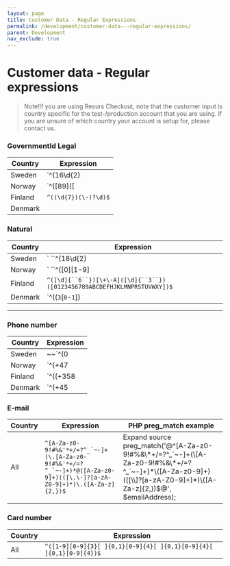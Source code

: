 ```yaml
---
layout: page
title: Customer Data - Regular Expressions
permalink: /development/customer-data---regular-expressions/
parent: Development
nav_exclude: true
---
```



# Customer data - Regular expressions 
> Note!If you are using Resurs Checkout, note that the customer input is
> country specific for the test-/production account that you are using.
> If you are unsure of which country your account is setup for, please
> contact us.

### GovernmentId Legal

| Country | Expression                                                                 |
|---------|----------------------------------------------------------------------------|
| Sweden  | `^(16\d{2}|18\d{2}|19\d{2}|20\d{2}|\d{2})(\d{2})(\d{2})(\-|\+)?([\d]{4})$` |
| Norway  | `^([89]([ |-]?[0-9]){8})$`                                                 |
| Finland | `^((\d{7})(\-)?\d)$`                                                       |
| Denmark |                                                                            |

### Natural

| Country | Expression                                                                                                                                           |
|---------|------------------------------------------------------------------------------------------------------------------------------------------------------|
| Sweden  | ` ``^(18\d{2}|19\d{2}|20\d{2}|\d{2})(0[1-9]|1[0-2])([0][1-9]|[1-2][0-9]|3[0-1])(\-|\+)?([\d]{4})$`` `                                                |
| Norway  | ` ``^([0][1-9]|[1-2][0-9]|3[0-1])(0[1-9]|1[0-2])(\d{2})(\-)?([\d]{5})$`` `                                                                           |
| Finland | `^([\d]{``6``})[\+\-A]([\d]{``3``})([0123456789ABCDEFHJKLMNPRSTUVWXY])$`                                                                             |
| Denmark | `^((``3``[``0``-``1``])|([``1``-``2``][``0``-``9``])|(``0``[``1``-``9``]))((``1``[``0``-``2``])|(``0``[``1``-``9``]))(\d{``2``})(\-)?([\d]{``4``})$` |

------------------------------------------------------------------------
### Phone number

| Country | Expression                                                                                                                                                                                                                                                                                                                         |
|---------|------------------------------------------------------------------------------------------------------------------------------------------------------------------------------------------------------------------------------------------------------------------------------------------------------------------------------------|
| Sweden  | ~~`^(0|\+46|0046)[ |-]?(200|20|70|73|76|74|[1-9][0-9]{0,2})([ |-]?[0-9]){5,8}$`~~^(\\+46\|0046\|0\|)\[ \|-\]?(200\|20\|70\|73\|76\|74\|46\|4\[0-5,7-9\]\[0-9\]?\|\[1-3,5-9\]\[0-9\]{0,2})(\[ \|-\]?\[0-9\]){5,8}\$ - OBS. the double backslahes (\\) are needed when using the reg.exp in JavaScript since JavaScript removes one. |
| Norway  | `^(\+47|0047|)?[ |-]?[2-9]([ |-]?[0-9]){7,7}$`                                                                                                                                                                                                                                                                                     |
| Finland | `^((\+358|00358|0)[-| ]?(1[1-9]|[2-9]|[1][0][1-9]|201|2021|[2][0][2][4-9]|[2][0][3-8]|29|[3][0][1-9]|71|73|[7][5][0][0][3-9]|[7][5][3][0][3-9]|[7][5][3][2][3-9]|[7][5][7][5][3-9]|[7][5][9][8][3-9]|[5][0][0-9]{0,2}|[4][0-9]{1,3})([-| ]?[0-9]){3,10})?$`                                                                        |
| Denmark | `^(\+45|0045|)?[ |-]?[2-9]([ |-]?[0-9]){7,``7}$`                                                                                                                                                                                                                                                                                   |

### E-mail

| Country | Expression                                                                                                                 | PHP preg_match example                                                                                                                                                                       |
|---------|----------------------------------------------------------------------------------------------------------------------------|----------------------------------------------------------------------------------------------------------------------------------------------------------------------------------------------|
| All     | `` ^[A-Za-z0-9!#%&'*+/=?^_`~-]+(\.[A-Za-z0-9!#%&'*+/=?^_`~-]+)*@([A-Za-z0-9]+)(([\.\-]?[a-zA-Z0-9]+)*)\.([A-Za-z]{2,})$ `` |  Expand source preg_match('@^\[A-Za-z0-9!#%&\\\*+/=?^\_\`~-\]+(\\\[A-Za-z0-9!#%&\\\*+/=?^\_\`~-\]+)\*\\(\[A-Za-z0-9\]+)((\[\\\\\]?\[a-zA-Z0-9\]+)\*)\\(\[A-Za-z\]{2,})\$@', \$emailAddress); |

### Card number

| Country | Expression                                                          |
|---------|---------------------------------------------------------------------|
| All     | `^([1-9][0-9]{3}[ ]{0,1}[0-9]{4}[ ]{0,1}[0-9]{4}[ ]{0,1}[0-9]{4})$` |

